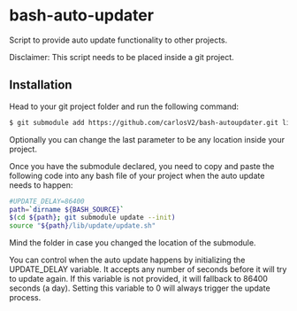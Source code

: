 # bash-auto-updater

Script to provide auto update functionality to other projects.

Disclaimer: This script needs to be placed inside a git project.

## Installation

Head to your git project folder and run the following command:
```bash
$ git submodule add https://github.com/carlosV2/bash-autoupdater.git lib/update
```

Optionally you can change the last parameter to be any location inside your project.


Once you have the submodule declared, you need to copy and paste the following code into any bash file
of your project when the auto update needs to happen:
```bash
#UPDATE_DELAY=86400
path=`dirname ${BASH_SOURCE}`
$(cd ${path}; git submodule update --init)
source "${path}/lib/update/update.sh"
```

Mind the folder in case you changed the location of the submodule.


You can control when the auto update happens by initializing the UPDATE_DELAY variable. It accepts
any number of seconds before it will try to update again. If this variable is not provided, it will
fallback to 86400 seconds (a day). Setting this variable to 0 will always trigger the update process.